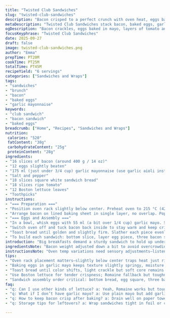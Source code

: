 ```yaml
---
title: "Twisted Club Sandwiches"
slug: "twisted-club-sandwiches"
description: "Bacon crisped to a perfect crunch with oven heat, eggs baked fluffy with a mayo twist, stacked high on toasted bread spread with a creamy garlicky mayo substitution and layered with fresh tomato rounds and crisp Boston lettuce. No dairy, no nuts, just pure texture play. The sandwich cut into sharp triangles, held steady by toothpicks at the corners. The scent of bacon smoke, the snap of lettuce, the sweet tang of tomato. A brunch that stands up to any lazy weekend with minimal fuss and maximal bite."
metaDescription: "Twisted Club Sandwiches stack bacon, baked eggs, garlic mayo, tomato, and Boston lettuce on toasted white bread. Crunch meets creamy in six hearty servings."
ogDescription: "Bacon crackles, eggs baked in mayo, layers of tomato and crisp lettuce atop toasted white bread. Six sandwiches cut neat, held by toothpicks. Brunch boldness awaits."
focusKeyphrase: "Twisted Club Sandwiches"
date: 2025-09-27
draft: false
image: twisted-club-sandwiches.png
author: "Emma"
prepTime: PT20M
cookTime: PT25M
totalTime: PT45M
recipeYield: "6 servings"
categories: ["Sandwiches and Wraps"]
tags:
- "sandwiches"
- "brunch"
- "bacon"
- "baked eggs"
- "garlic mayonnaise"
keywords:
- "club sandwich"
- "bacon sandwich"
- "baked eggs"
breadcrumb: ["Home", "Recipes", "Sandwiches and Wraps"]
nutrition: 
 calories: "520"
 fatContent: "38g"
 carbohydrateContent: "25g"
 proteinContent: "28g"
ingredients:
- "16 slices of bacon (around 400 g / 14 oz)"
- "12 eggs slightly beaten"
- "175 ml (just under 3/4 cup) garlic mayonnaise (use garlic aioli instead of plain mayo for a punch)"
- "Salt and pepper"
- "18 slices square white sandwich bread"
- "18 slices ripe tomato"
- "12 Boston lettuce leaves"
- "Toothpicks"
instructions:
- "=== Preparation ==="
- "Position oven rack slightly below center. Preheat oven to 215 °C (425 °F). Line a baking sheet with parchment paper. Also, line a 38 x 25 cm (15 x 10 in) baking dish with parchment, letting paper hang over edges. Lightly oil parchment and sides—important for loaf release."
- "Arrange bacon on lined baking sheet in single layer, no overlap. Pop into oven. You'll hear sizzle, see fat render. 10 to 13 minutes is your window—watch for golden edges, not burnt black. Flip the slices halfway to get even crispness. Drain bacon on paper towels, leave fat behind to avoid greasy sandwich."
- "=== Eggs and Assembly ==="
- "In a bowl, whisk eggs with 55 ml (a bit over 1/4 cup) garlic mayo. Salt and pepper well; mayo adds moisture and richness that pulls eggs together without turning rubbery. Pour into prepared baking dish. Bake 9 to 11 minutes until set but still moist. Dry edges mean overcooked. Cut the baked egg slab into six squares. Leave these cooling a bit."
- "Switch oven off and tuck bacon back inside to stay warm and keep crisp."
- "Toast bread until golden and slightly firm. Slather each piece evenly with the remaining garlic mayo before building the layers."
- "To build each sandwich: bottom slice, layer egg piece, three bacon slices. Second slice of bread goes on top. Then three tomato slices, followed by two Boston lettuce leaves. Crown with the last bread slice pressed gently into place. Insert toothpicks at four corners to stabilize the stack, then slice diagonally into neat triangles. Repeat for all sandwiches."
introduction: "Big breakfasts demand a sturdy sandwich to hold up under all that bacon and eggs. Started out using plain mayo once, ended up with dry eggs and floppy bread. Garlic aioli changed the game; moisture locked in the eggs, and the hint of garlic punched up layers without overpowering. Oven crisped bacon frees up stovetop, cuts smoke. Toasted bread not just texture—it’s the foundation that grips all the juicy layers. Cutting sandwiches into triangles makes them easier to manage, toothpicks hold it all together without piercing lips. Watching bacon go from fatty and lumpy to thin, crackling strips sealed the deal. This is a heft you can sink into. Not just food, but a brash morning ritual."
ingredientsNote: "Bacon weight adjusted down a bit to avoid overcrowding and soggy grease pools. Garlic mayo is a simple swap—adds depth and binds the egg without extra dairy, perfect for lactose intolerant pals. If you can’t find Boston lettuce, Romaine works but it’s less tender, crushes the vibe; iceberg is too watery. Toast the bread evenly but don’t overly dry; just enough crunch to keep the sandwich from collapsing. For eggs, baking in mayo is a neat trick, keeps them tender but almost firm enough to slice neatly. If short on time, eggs can be pan cooked gently, but watch that moist texture. Leftover mixtures can turn gummy if overbaked or under seasoned—salt and pepper balance is key. If you want a smoky twist, a pinch of smoked paprika in eggs replaces extra bacon fat."
instructionsNote: "Oven temp variations need sensory adjustments—listen for bacon crackle, watch edges darken but not char. Turning bacon halfway prevents curling; uneven bacon ruins stack. Egg batter needs checking—edges firm, center jiggly but not wet. Overcooked eggs crumble, undercooked means sloppy sandwiches. Leftover bacon fat can crisp the bread edges on stove for bonus crunch. Dipping bread in bacon fat before toasting is tempting but risky—can cause uneven crisping and greasy bites. Mayo spread acts like glue; leave no bare spots or layers separate in first bites. Toothpicks can stab your teeth if inserted sloppily; push just enough to hold. Slicing sandwiches cold improves triangle hold but warm feels better in mouth. Keeping sandwiches warm in turned-off oven is a good trick—avoids wilting lettuce and keeps bacon crunchy."
tips:
- "Oven rack placement matters—slightly below center traps heat just right for bacon crisp. Watch bacon edges, golden not black; last minute smell tells. Flip halfway, veins uniform. Don’t overcrowd sheet; fat pools make soggy bacon. Drain bacon on towels, but don’t press or you lose crunch."
- "Baking eggs in garlic mayo keeps texture slightly springy, moisture locked. Pour batter thin in oiled dish, low bubbles preferred. Salt properly—undermining flavor ruins mouth feel. Watch edges firm while center jiggles gently. Overbake? Crumbly mess. Underbake? Eggs slip, hard to slice neat squares."
- "Toast bread until color shifts, light crackle but soft core remains. Spread garlic mayo in generous layer to bind multiple fillings. Mayo isn’t just flavor–it glues layers, stops sandwich from sliding apart first bites. Spread evenly; bare spots mean collapse."
- "Use Boston lettuce for tender crispness; Romaine fallback but toughness trips bite. Iceberg too watery, kills texture balance. Tomato slices should be ripe but not mushy, freshness key. Layer evenly, avoid stacking too thick; bite struggles increase."
- "Sandwich assembly order critical: bottom bread, egg square, three bacon slices laid flat before next bread. Add tomato and lettuce carefully. Final bread top pressed gently but firmly seals stack. Toothpicks at corners stabilize sandwich. Slice cold or warm—cold aids clean triangle, warm feels better inside mouth."
faq:
- "q: Can I use other kinds of lettuce? a: Yeah, Romaine works but tougher—bite gets rougher. Iceberg is watery, ends soggy sandwich faster. Boston ideal if found. Texture matters here, crunchy hold against soft egg and mayo."
- "q: What if I don’t have garlic mayo? a: Use plain mayo but add garlic powder or crushed garlic finely minced. Aioli works too. The garlic presence lifts egg flavor, moistens better. Skip mayo? Eggs dry up, bread soggy faster."
- "q: How to keep bacon crisp after baking? a: Drain well on paper towels, avoid stacking while hot or steam traps moisture. Keep warm in turned-off oven briefly—won’t soften. Reheat strips in pan for crunch restore if cooled too long."
- "q: Storage tips for leftovers? a: Wrap sandwiches tight in foil or container. Fridge best but sandwich softens overnight. Re-toast bread edges or press on griddle before eating to recover crisp. Avoid micro if can; dries egg, heats uneven. Eat within 24 hours for best hold."

---
```

